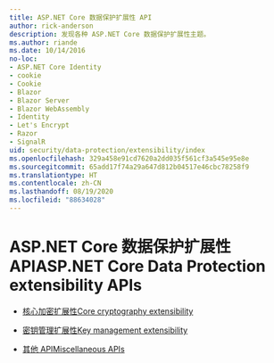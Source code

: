 ```yaml
---
title: ASP.NET Core 数据保护扩展性 API
author: rick-anderson
description: 发现各种 ASP.NET Core 数据保护扩展性主题。
ms.author: riande
ms.date: 10/14/2016
no-loc:
- ASP.NET Core Identity
- cookie
- Cookie
- Blazor
- Blazor Server
- Blazor WebAssembly
- Identity
- Let's Encrypt
- Razor
- SignalR
uid: security/data-protection/extensibility/index
ms.openlocfilehash: 329a458e91cd7620a2dd035f561cf3a545e95e8e
ms.sourcegitcommit: 65add17f74a29a647d812b04517e46cbc78258f9
ms.translationtype: HT
ms.contentlocale: zh-CN
ms.lasthandoff: 08/19/2020
ms.locfileid: "88634028"
---
```

# <a name="aspnet-core-data-protection-extensibility-apis"></a><span data-ttu-id="8076c-103">ASP.NET Core 数据保护扩展性 API</span><span class="sxs-lookup"><span data-stu-id="8076c-103">ASP.NET Core Data Protection extensibility APIs</span></span>

* [<span data-ttu-id="8076c-104">核心加密扩展性</span><span class="sxs-lookup"><span data-stu-id="8076c-104">Core cryptography extensibility</span></span>](xref:security/data-protection/extensibility/core-crypto)

* [<span data-ttu-id="8076c-105">密钥管理扩展性</span><span class="sxs-lookup"><span data-stu-id="8076c-105">Key management extensibility</span></span>](xref:security/data-protection/extensibility/key-management)

* [<span data-ttu-id="8076c-106">其他 API</span><span class="sxs-lookup"><span data-stu-id="8076c-106">Miscellaneous APIs</span></span>](xref:security/data-protection/extensibility/misc-apis)

